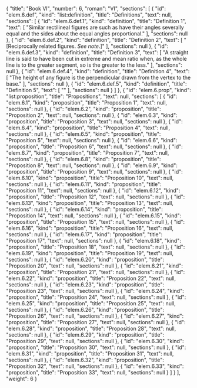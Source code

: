{
  "title": "Book VI",
  "number": 6,
  "roman": "VI",
  "sections": [
    {
      "id": "elem.6.def",
      "kind": "list:definition",
      "title": "Definitions",
      "text": null,
      "sections": [
        {
          "id": "elem.6.def.1",
          "kind": "definition",
          "title": "Definition 1",
          "text": [
            "Similar rectilineal figures are such as have their angles severally equal and the sides about the equal angles proportional."
          ],
          "sections": null
        },
        {
          "id": "elem.6.def.2",
          "kind": "definition",
          "title": "Definition 2",
          "text": [
            "[Reciprocally related figures. <var>See note</var>.]"
          ],
          "sections": null
        },
        {
          "id": "elem.6.def.3",
          "kind": "definition",
          "title": "Definition 3",
          "text": [
            "A straight line is said to have been cut in extreme and mean ratio when, as the whole line is to the greater segment, so is the greater to the less."
          ],
          "sections": null
        },
        {
          "id": "elem.6.def.4",
          "kind": "definition",
          "title": "Definition 4",
          "text": [
            "The height of any figure is the perpendicular drawn from the vertex to the base."
          ],
          "sections": null
        },
        {
          "id": "elem.6.def.5",
          "kind": "definition",
          "title": "Definition 5",
          "text": [
            ""
          ],
          "sections": null
        }
      ]
    },
    {
      "id": "elem.6.prop",
      "kind": "list:proposition",
      "title": "Propositions",
      "text": null,
      "sections": [
        {
          "id": "elem.6.1",
          "kind": "proposition",
          "title": "Proposition 1",
          "text": null,
          "sections": null
        },
        {
          "id": "elem.6.2",
          "kind": "proposition",
          "title": "Proposition 2",
          "text": null,
          "sections": null
        },
        {
          "id": "elem.6.3",
          "kind": "proposition",
          "title": "Proposition 3",
          "text": null,
          "sections": null
        },
        {
          "id": "elem.6.4",
          "kind": "proposition",
          "title": "Proposition 4",
          "text": null,
          "sections": null
        },
        {
          "id": "elem.6.5",
          "kind": "proposition",
          "title": "Proposition 5",
          "text": null,
          "sections": null
        },
        {
          "id": "elem.6.6",
          "kind": "proposition",
          "title": "Proposition 6",
          "text": null,
          "sections": null
        },
        {
          "id": "elem.6.7",
          "kind": "proposition",
          "title": "Proposition 7",
          "text": null,
          "sections": null
        },
        {
          "id": "elem.6.8",
          "kind": "proposition",
          "title": "Proposition 8",
          "text": null,
          "sections": null
        },
        {
          "id": "elem.6.9",
          "kind": "proposition",
          "title": "Proposition 9",
          "text": null,
          "sections": null
        },
        {
          "id": "elem.6.10",
          "kind": "proposition",
          "title": "Proposition 10",
          "text": null,
          "sections": null
        },
        {
          "id": "elem.6.11",
          "kind": "proposition",
          "title": "Proposition 11",
          "text": null,
          "sections": null
        },
        {
          "id": "elem.6.12",
          "kind": "proposition",
          "title": "Proposition 12",
          "text": null,
          "sections": null
        },
        {
          "id": "elem.6.13",
          "kind": "proposition",
          "title": "Proposition 13",
          "text": null,
          "sections": null
        },
        {
          "id": "elem.6.14",
          "kind": "proposition",
          "title": "Proposition 14",
          "text": null,
          "sections": null
        },
        {
          "id": "elem.6.15",
          "kind": "proposition",
          "title": "Proposition 15",
          "text": null,
          "sections": null
        },
        {
          "id": "elem.6.16",
          "kind": "proposition",
          "title": "Proposition 16",
          "text": null,
          "sections": null
        },
        {
          "id": "elem.6.17",
          "kind": "proposition",
          "title": "Proposition 17",
          "text": null,
          "sections": null
        },
        {
          "id": "elem.6.18",
          "kind": "proposition",
          "title": "Proposition 18",
          "text": null,
          "sections": null
        },
        {
          "id": "elem.6.19",
          "kind": "proposition",
          "title": "Proposition 19",
          "text": null,
          "sections": null
        },
        {
          "id": "elem.6.20",
          "kind": "proposition",
          "title": "Proposition 20",
          "text": null,
          "sections": null
        },
        {
          "id": "elem.6.21",
          "kind": "proposition",
          "title": "Proposition 21",
          "text": null,
          "sections": null
        },
        {
          "id": "elem.6.22",
          "kind": "proposition",
          "title": "Proposition 22",
          "text": null,
          "sections": null
        },
        {
          "id": "elem.6.23",
          "kind": "proposition",
          "title": "Proposition 23",
          "text": null,
          "sections": null
        },
        {
          "id": "elem.6.24",
          "kind": "proposition",
          "title": "Proposition 24",
          "text": null,
          "sections": null
        },
        {
          "id": "elem.6.25",
          "kind": "proposition",
          "title": "Proposition 25",
          "text": null,
          "sections": null
        },
        {
          "id": "elem.6.26",
          "kind": "proposition",
          "title": "Proposition 26",
          "text": null,
          "sections": null
        },
        {
          "id": "elem.6.27",
          "kind": "proposition",
          "title": "Proposition 27",
          "text": null,
          "sections": null
        },
        {
          "id": "elem.6.28",
          "kind": "proposition",
          "title": "Proposition 28",
          "text": null,
          "sections": null
        },
        {
          "id": "elem.6.29",
          "kind": "proposition",
          "title": "Proposition 29",
          "text": null,
          "sections": null
        },
        {
          "id": "elem.6.30",
          "kind": "proposition",
          "title": "Proposition 30",
          "text": null,
          "sections": null
        },
        {
          "id": "elem.6.31",
          "kind": "proposition",
          "title": "Proposition 31",
          "text": null,
          "sections": null
        },
        {
          "id": "elem.6.32",
          "kind": "proposition",
          "title": "Proposition 32",
          "text": null,
          "sections": null
        },
        {
          "id": "elem.6.33",
          "kind": "proposition",
          "title": "Proposition 33",
          "text": null,
          "sections": null
        }
      ]
    }
  ],
  "weight": 6
}
